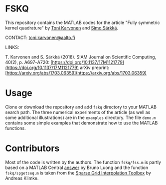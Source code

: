 # FSKQ

This repository contains the MATLAB codes for the article  "Fully symmetric kernel quadrature" by [Toni Karvonen](https://users.aalto.fi/~karvont2/) and [Simo Särkkä](https://users.aalto.fi/~ssarkka/).

CONTACT: toni.karvonen@aalto.fi

LINKS:

T. Karvonen and S. Särkkä (2018). SIAM Journal on Scientific Computing, 40(2), p. A697–A720: [https://doi.org/10.1137/17M1121779](https://doi.org/10.1137/17M1121779)
arXiv preprint: [https://arxiv.org/abs/1703.06359](https://arxiv.org/abs/1703.06359)

# Usage

Clone or download the repository and add `fskq` directory to your MATLAB search path. The three numerical experiments of the article (as well as some additional illustrations) are in the `examples` directory. The file `demo.m` contains some simple examples that demonstrate how to use the MATLAB functions.

# Contributors

Most of the code is written by the authors. The function `fskq/fss.m` is partly based on a MATLAB Central [answer](https://se.mathworks.com/matlabcentral/newsreader/view_thread/164470) by Bruno Luong and the function `fskq/spgetseq.m` is taken from the [Sparse Grid Interpolation Toolbox](http://www.ians.uni-stuttgart.de/spinterp/) by Andreas Klimke.
